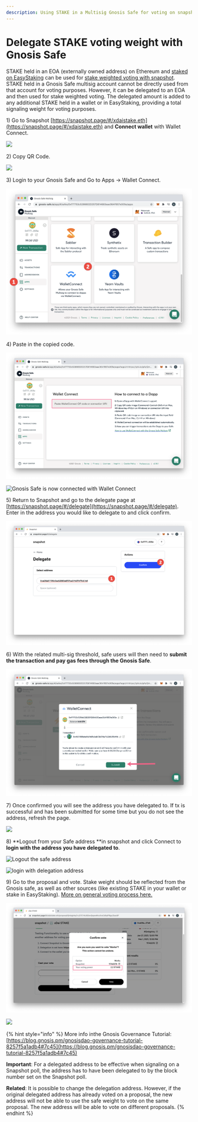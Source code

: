 ```yaml
---
description: Using STAKE in a Multisig Gnosis Safe for voting on snapshot
---
```


# Delegate STAKE voting weight with Gnosis Safe

STAKE held in an EOA (externally owned address) on Ethereum and [staked on EasyStaking](https://easy-staking.xdaichain.com/deposits) can be used for [stake weighted voting with snapshot](https://snapshot.page/#/xdaistake.eth). STAKE held in a Gnosis Safe multisig account cannot be directly used from that account for voting purposes. However, it can be delegated to an EOA and then used for stake weighted voting. The delegated amount is added to any additional STAKE held in a wallet or in EasyStaking, providing a total signaling weight for voting purposes.&#x20;

1\) Go to Snapshot [https://snapshot.page/#/xdaistake.eth](https://snapshot.page/#/xdaistake.eth) and **Connect wallet** with Wallet Connect.

![](../../../.gitbook/assets/gnosis-safe1.png)

2\) Copy QR Code.

![](../../../.gitbook/assets/gnosis-qr.png)

3\) Login to your Gnosis Safe and Go to Apps -> Wallet Connect.

![](<../../../.gitbook/assets/gnosis apps - wallet connect.png>)

4\) Paste in the copied code.

![](<../../../.gitbook/assets/gnosis pasted code.png>)

![Gnosis Safe is now connected with Wallet Connect](<../../../.gitbook/assets/connected (1).png>)

5\) Return to Snapshot and go to the delegate page at [https://snapshot.page/#/delegate](https://snapshot.page/#/delegate). Enter in the address you would like to delegate to and click confirm.&#x20;

![](<../../../.gitbook/assets/delegate on snap.png>)

6\) With the related multi-sig threshold, safe users will then need to **submit the transaction and pay gas fees through the Gnosis Safe**.&#x20;

![](<../../../.gitbook/assets/submit in safe.png>)

7\) Once confirmed you will see the address you have delegated to. If tx is successful and has been submitted for some time but you do not see the address, refresh the page.

![](../../../.gitbook/assets/confirmed.png)

8\) **Logout from your Safe address **in snapshot and click Connect to **login with the address you have delegated to**.&#x20;

![Logout the safe address](../../../.gitbook/assets/logout.png)

![login with delegation address](../../../.gitbook/assets/login.png)

9\) Go to the proposal and vote. Stake weight should be reflected from the Gnosis safe, as well as other sources (like existing STAKE in your wallet or stake in EasyStaking). [More on general voting process here.](./)

![](<../../../.gitbook/assets/voting power 1.png>)

![](../../../.gitbook/assets/votingpower2.png)

{% hint style="info" %}
More info inthe  Gnosis Governance Tutorial: [https://blog.gnosis.pm/gnosisdao-governance-tutorial-8257f5a1adb4#7c45](https://blog.gnosis.pm/gnosisdao-governance-tutorial-8257f5a1adb4#7c45)

**Important**: For a delegated address to be effective when signaling on a Snapshot poll, the address has to have been delegated to by the block number set on the Snapshot poll.

**Related**: It is possible to change the delegation address. However, if the original delegated address has already voted on a proposal, the new address will not be able to use the safe weight to vote on the same proposal. The new address will be able to vote on different proposals.
{% endhint %}





